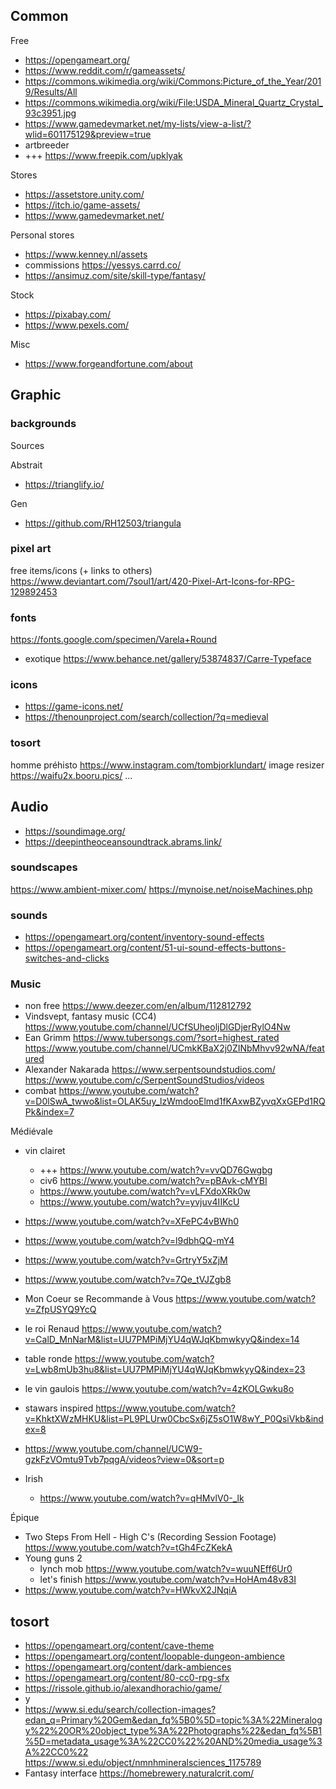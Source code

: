 

## Common

Free
* https://opengameart.org/
* https://www.reddit.com/r/gameassets/
* https://commons.wikimedia.org/wiki/Commons:Picture_of_the_Year/2019/Results/All
* https://commons.wikimedia.org/wiki/File:USDA_Mineral_Quartz_Crystal_93c3951.jpg
* https://www.gamedevmarket.net/my-lists/view-a-list/?wlid=601175129&preview=true
* artbreeder
* +++ https://www.freepik.com/upklyak

Stores
* https://assetstore.unity.com/
* https://itch.io/game-assets/
* https://www.gamedevmarket.net/

Personal stores
* https://www.kenney.nl/assets
* commissions https://yessys.carrd.co/
* https://ansimuz.com/site/skill-type/fantasy/

Stock
* https://pixabay.com/
* https://www.pexels.com/

Misc
* https://www.forgeandfortune.com/about


## Graphic

### backgrounds
Sources

Abstrait
* https://trianglify.io/

Gen
* https://github.com/RH12503/triangula


### pixel art
free items/icons (+ links to others) https://www.deviantart.com/7soul1/art/420-Pixel-Art-Icons-for-RPG-129892453


### fonts
https://fonts.google.com/specimen/Varela+Round
* exotique https://www.behance.net/gallery/53874837/Carre-Typeface


### icons
* https://game-icons.net/
* https://thenounproject.com/search/collection/?q=medieval


### tosort
homme préhisto https://www.instagram.com/tombjorklundart/
image resizer https://waifu2x.booru.pics/
...



## Audio
* https://soundimage.org/
* https://deepintheoceansoundtrack.abrams.link/

### soundscapes
https://www.ambient-mixer.com/
https://mynoise.net/noiseMachines.php

### sounds
* https://opengameart.org/content/inventory-sound-effects
* https://opengameart.org/content/51-ui-sound-effects-buttons-switches-and-clicks

### Music
* non free https://www.deezer.com/en/album/112812792
* Vindsvept, fantasy music (CC4) https://www.youtube.com/channel/UCfSUheoljDlGDjerRylO4Nw
* Ean Grimm https://www.tubersongs.com/?sort=highest_rated  https://www.youtube.com/channel/UCmkKBaX2j0ZINbMhvv92wNA/featured
* Alexander Nakarada https://www.serpentsoundstudios.com/  https://www.youtube.com/c/SerpentSoundStudios/videos
* combat https://www.youtube.com/watch?v=D0lSwA_twwo&list=OLAK5uy_lzWmdooElmd1fKAxwBZyvqXxGEPd1RQPk&index=7

Médiévale
* vin clairet
  * +++ https://www.youtube.com/watch?v=vvQD76Gwgbg
  * civ6 https://www.youtube.com/watch?v=pBAvk-cMYBI
  * https://www.youtube.com/watch?v=vLFXdoXRk0w
  * https://www.youtube.com/watch?v=yvjuv4IIKcU
* https://www.youtube.com/watch?v=XFePC4vBWh0
* https://www.youtube.com/watch?v=l9dbhQQ-mY4
* https://www.youtube.com/watch?v=GrtryY5xZjM
* https://www.youtube.com/watch?v=7Qe_tVJZgb8
* Mon Coeur se Recommande à Vous https://www.youtube.com/watch?v=ZfpUSYQ9YcQ
* le roi Renaud https://www.youtube.com/watch?v=CalD_MnNarM&list=UU7PMPiMjYU4qWJqKbmwkyyQ&index=14
* table ronde https://www.youtube.com/watch?v=Lwb8mUb3hu8&list=UU7PMPiMjYU4qWJqKbmwkyyQ&index=23
* le vin gaulois https://www.youtube.com/watch?v=4zKOLGwku8o
* stawars inspired https://www.youtube.com/watch?v=KhktXWzMHKU&list=PL9PLUrw0CbcSx6jZ5sO1W8wY_P0QsiVkb&index=8
* https://www.youtube.com/channel/UCW9-gzkFzVOmtu9Tvb7pqgA/videos?view=0&sort=p

* Irish
  * https://www.youtube.com/watch?v=qHMvlV0-_lk

Épique
* Two Steps From Hell - High C's (Recording Session Footage) https://www.youtube.com/watch?v=tGh4FcZKekA
* Young guns 2
  * lynch mob https://www.youtube.com/watch?v=wuuNEff6Ur0
  * let's finish https://www.youtube.com/watch?v=HoHAm48v83I
* https://www.youtube.com/watch?v=HWkvX2JNqiA



## tosort
* https://opengameart.org/content/cave-theme
* https://opengameart.org/content/loopable-dungeon-ambience
* https://opengameart.org/content/dark-ambiences
* https://opengameart.org/content/80-cc0-rpg-sfx
* https://rissole.github.io/alexandhorachio/game/
* y
* https://www.si.edu/search/collection-images?edan_q=Primary%20Gem&edan_fq%5B0%5D=topic%3A%22Mineralogy%22%20OR%20object_type%3A%22Photographs%22&edan_fq%5B1%5D=metadata_usage%3A%22CC0%22%20AND%20media_usage%3A%22CC0%22
https://www.si.edu/object/nmnhmineralsciences_1175789
* Fantasy interface https://homebrewery.naturalcrit.com/
